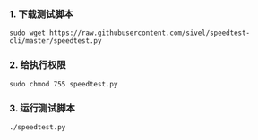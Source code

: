 ### 1. 下载测试脚本
```
sudo wget https://raw.githubusercontent.com/sivel/speedtest-cli/master/speedtest.py
```

### 2. 给执行权限
```
sudo chmod 755 speedtest.py
```

### 3. 运行测试脚本
```
./speedtest.py
```
